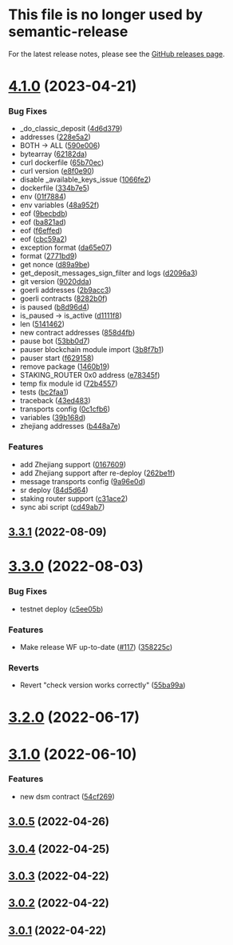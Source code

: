 # This file is no longer used by semantic-release
For the latest release notes, please see the [GitHub releases page](https://github.com/lidofinance/depositor-bot/releases).

# [4.1.0](https://github.com/lidofinance/depositor-bot/compare/v3.3.1...4.1.0) (2023-04-21)


### Bug Fixes

* _do_classic_deposit ([4d6d379](https://github.com/lidofinance/depositor-bot/commit/4d6d379d8bc6283ac02c68361c9fe1aeac705e39))
* addresses ([228e5a2](https://github.com/lidofinance/depositor-bot/commit/228e5a2c93a400b470e86ce980cdeb99096eb300))
* BOTH -> ALL ([590e006](https://github.com/lidofinance/depositor-bot/commit/590e006abbf9ce5a49a07d28eeea1c7ff166efe4))
* bytearray ([62182da](https://github.com/lidofinance/depositor-bot/commit/62182da9487d8ab14c5471b340829bb3d9020943))
* curl dockerfile ([65b70ec](https://github.com/lidofinance/depositor-bot/commit/65b70ecfb6a132d88b6abe8bc2c8fd99b034e9b6))
* curl version ([e8f0e90](https://github.com/lidofinance/depositor-bot/commit/e8f0e908ebc5499b271c9fc5baf8f137fcfda8b6))
* disable _available_keys_issue ([1066fe2](https://github.com/lidofinance/depositor-bot/commit/1066fe2b5393a6104c73925c5bd1277f452e4a89))
* dockerfile ([334b7e5](https://github.com/lidofinance/depositor-bot/commit/334b7e52a4a688e31d64bf466053dce7080aafc8))
* env ([01f7884](https://github.com/lidofinance/depositor-bot/commit/01f78844570a6cdb55e72efc5b41cfdf720d09bb))
* env variables ([48a952f](https://github.com/lidofinance/depositor-bot/commit/48a952f220d45b4cf2e10b17f95f22e4d0f6f441))
* eof ([9becbdb](https://github.com/lidofinance/depositor-bot/commit/9becbdbaea88a3a63fd406a2fd2a69e9b73d68bc))
* eof ([ba821ad](https://github.com/lidofinance/depositor-bot/commit/ba821ad112e5ca68427c90afa8e224f004669133))
* eof ([f6effed](https://github.com/lidofinance/depositor-bot/commit/f6effedd61658f15a7fb5c46624fb797d962784b))
* eof ([cbc59a2](https://github.com/lidofinance/depositor-bot/commit/cbc59a20c5ecf653524c17f8393d2e0c74cdc86e))
* exception format ([da65e07](https://github.com/lidofinance/depositor-bot/commit/da65e079f36eb9565472b78c0f9459fc991d5c96))
* format ([2771bd9](https://github.com/lidofinance/depositor-bot/commit/2771bd94a05a8f137f7b8d6a011683624808f46a))
* get nonce ([d89a9be](https://github.com/lidofinance/depositor-bot/commit/d89a9bef2f11c6461aa421fac0bdd05876a118dd))
* get_deposit_messages_sign_filter and logs ([d2096a3](https://github.com/lidofinance/depositor-bot/commit/d2096a33ff55ef885ba2fd8a0b0f336f226ad57b))
* git version ([9020dda](https://github.com/lidofinance/depositor-bot/commit/9020dda12bad31d4fc047c9c0b5b67c78b3446fe))
* goerli addresses ([2b9acc3](https://github.com/lidofinance/depositor-bot/commit/2b9acc31c57dc2067c34bff8c9870d7585cf50de))
* goerli contracts ([8282b0f](https://github.com/lidofinance/depositor-bot/commit/8282b0f1764d158927b74766818fb5f9ae08ece6))
* is paused ([b8d96d4](https://github.com/lidofinance/depositor-bot/commit/b8d96d43ec2a3baa46d92b27e91308a853b40639))
* is_paused -> is_active ([d1111f8](https://github.com/lidofinance/depositor-bot/commit/d1111f846d39f0454f80e2487884c3d6c716800b))
* len ([5141462](https://github.com/lidofinance/depositor-bot/commit/5141462161a8b064cd915ec3aeb074f04a04bb28))
* new contract addresses ([858d4fb](https://github.com/lidofinance/depositor-bot/commit/858d4fba1a5537dbac9dc5aabbeae2a36c53ab7c))
* pause bot ([53bb0d7](https://github.com/lidofinance/depositor-bot/commit/53bb0d71ab728e8adea4776d289ab66054e450c5))
* pauser blockchain module import ([3b8f7b1](https://github.com/lidofinance/depositor-bot/commit/3b8f7b146b26641a3804e40052059b9c292b82b2))
* pauser start ([f629158](https://github.com/lidofinance/depositor-bot/commit/f629158797513016a93eb708f6c3f1210fe37abc))
* remove package ([1460b19](https://github.com/lidofinance/depositor-bot/commit/1460b19ae79168176763ce79c98615cd5cfab7f2))
* STAKING_ROUTER 0x0 address ([e78345f](https://github.com/lidofinance/depositor-bot/commit/e78345fccd677d8678c9ea90f3137282eb6767cd))
* temp fix module id ([72b4557](https://github.com/lidofinance/depositor-bot/commit/72b4557364635309b1775815fd0c1aaa4562d145))
* tests ([bc2faa1](https://github.com/lidofinance/depositor-bot/commit/bc2faa1797d390e5bfa69b3c7cdb4bbc55b5520f))
* traceback ([43ed483](https://github.com/lidofinance/depositor-bot/commit/43ed4839e9a521faabe4069b929540ba28ddff40))
* transports config ([0c1cfb6](https://github.com/lidofinance/depositor-bot/commit/0c1cfb63197c85cec65b74fb3a28de448c19e34a))
* variables ([39b168d](https://github.com/lidofinance/depositor-bot/commit/39b168d2322fc4013d9e5969d09c5ee4159260ce))
* zhejiang addresses ([b448a7e](https://github.com/lidofinance/depositor-bot/commit/b448a7eb8068ac8a3c0b9defe1d39c8d17175557))


### Features

* add Zhejiang support ([0167609](https://github.com/lidofinance/depositor-bot/commit/016760954e00b52d90ea6916f7f8abe097dbcc36))
* add Zhejiang support after re-deploy ([262be1f](https://github.com/lidofinance/depositor-bot/commit/262be1f3050b8c7589ddd84be5f9c5629bd62eb5))
* message transports config ([9a96e0d](https://github.com/lidofinance/depositor-bot/commit/9a96e0de14fda81b95dc6cfcba671a1976dafe9b))
* sr deploy ([84d5d64](https://github.com/lidofinance/depositor-bot/commit/84d5d6436abe087aeee38e296f9913040ec95642))
* staking router support ([c31ace2](https://github.com/lidofinance/depositor-bot/commit/c31ace2707286626fb32abe1c166761e7cccbebd))
* sync abi script ([cd49ab7](https://github.com/lidofinance/depositor-bot/commit/cd49ab70dcee580be8689c494fa6a79622e9ecc0))



## [3.3.1](https://github.com/lidofinance/depositor-bot/compare/v3.3.0...v3.3.1) (2022-08-09)



# [3.3.0](https://github.com/lidofinance/depositor-bot/compare/v3.2.0...v3.3.0) (2022-08-03)


### Bug Fixes

* testnet deploy ([c5ee05b](https://github.com/lidofinance/depositor-bot/commit/c5ee05b59a1d33b954988185f9bce480a768ee52))


### Features

* Make release WF up-to-date ([#117](https://github.com/lidofinance/depositor-bot/issues/117)) ([358225c](https://github.com/lidofinance/depositor-bot/commit/358225ca6a854d2e8118cdd2c31fabe8cd551d73))


### Reverts

* Revert "check version works correctly" ([55ba99a](https://github.com/lidofinance/depositor-bot/commit/55ba99a6b2dfb722a20abef388b2d34ef52109a2))



# [3.2.0](https://github.com/lidofinance/depositor-bot/compare/v3.1.0...v3.2.0) (2022-06-17)



# [3.1.0](https://github.com/lidofinance/depositor-bot/compare/v3.0.5...v3.1.0) (2022-06-10)


### Features

* new dsm contract ([54cf269](https://github.com/lidofinance/depositor-bot/commit/54cf26994554a7128b47b8efc43ec1298a00f868))



## [3.0.5](https://github.com/lidofinance/depositor-bot/compare/v3.0.4...v3.0.5) (2022-04-26)



## [3.0.4](https://github.com/lidofinance/depositor-bot/compare/v3.0.3...v3.0.4) (2022-04-25)



## [3.0.3](https://github.com/lidofinance/depositor-bot/compare/v3.0.2...v3.0.3) (2022-04-22)



## [3.0.2](https://github.com/lidofinance/depositor-bot/compare/v3.0.1...v3.0.2) (2022-04-22)



## [3.0.1](https://github.com/lidofinance/depositor-bot/compare/v3.0.0...v3.0.1) (2022-04-22)




